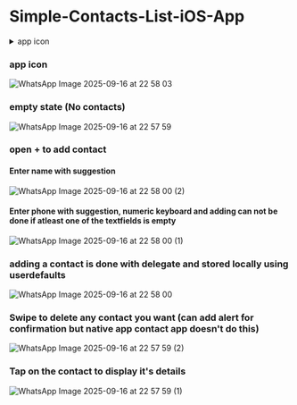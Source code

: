 # Simple-Contacts-List-iOS-App

<details>
  <summary>app icon</summary>
  <img src="https://github.com/user-attachments/assets/5f34d1c3-c636-45d1-9076-2c442604cd51" width="250" />
</details>

### app icon
![WhatsApp Image 2025-09-16 at 22 58 03](https://github.com/user-attachments/assets/5f34d1c3-c636-45d1-9076-2c442604cd51)

### empty state (No contacts)
![WhatsApp Image 2025-09-16 at 22 57 59](https://github.com/user-attachments/assets/e761488a-920b-453e-9f08-caf48b902957)

### open + to add contact 
#### Enter name with suggestion
![WhatsApp Image 2025-09-16 at 22 58 00 (2)](https://github.com/user-attachments/assets/3f4ff9ae-7c6d-40e4-93d7-6083ef31af1e)

#### Enter phone with suggestion, numeric keyboard and adding can not be done if atleast one of the textfields is empty
![WhatsApp Image 2025-09-16 at 22 58 00 (1)](https://github.com/user-attachments/assets/936a5593-50a9-4d5b-afed-7aa1ad7455e8)

### adding a contact is done with delegate and stored locally using userdefaults
![WhatsApp Image 2025-09-16 at 22 58 00](https://github.com/user-attachments/assets/8a4ebfde-e2b7-4e47-b97d-4b4f941aaf4f)

### Swipe to delete any contact you want (can add alert for confirmation but native app contact app doesn't do this)
![WhatsApp Image 2025-09-16 at 22 57 59 (2)](https://github.com/user-attachments/assets/80930721-129c-4586-9d29-ba8c550246f8)

### Tap on the contact to display it's details
![WhatsApp Image 2025-09-16 at 22 57 59 (1)](https://github.com/user-attachments/assets/677c2415-89fe-4afc-8533-22f861de227b)
